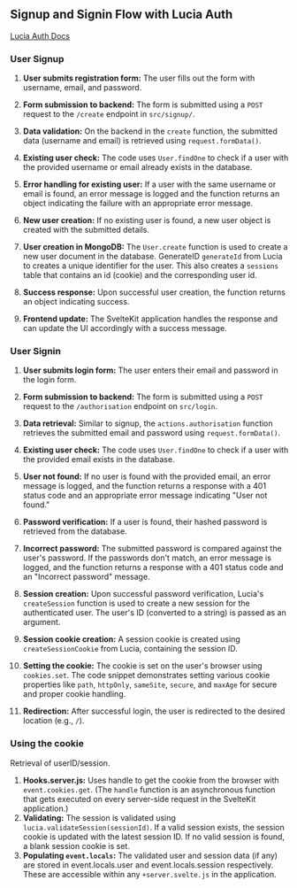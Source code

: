 ## Signup and Signin Flow with Lucia Auth

[Lucia Auth Docs](https://lucia-auth.com/)

### User Signup

1. **User submits registration form:** The user fills out the form with username, email, and password.

2. **Form submission to backend:** The form is submitted using a `POST` request to the `/create` endpoint in `src/signup/`.

3. **Data validation:** On the backend in the `create` function, the submitted data (username and email) is retrieved using `request.formData()`.

4. **Existing user check:** The code uses `User.findOne` to check if a user with the provided username or email already exists in the database.

5. **Error handling for existing user:** If a user with the same username or email is found, an error message is logged and the function returns an object indicating the failure with an appropriate error message.

6. **New user creation:** If no existing user is found, a new user object is created with the submitted details.

<!-- 7. **Password hashing:** Libraries like `bcryptjs` are commonly used for this purpose. The hashed password should be stored in a dedicated field like `hashed_password` in your user model. -->

7. **User creation in MongoDB:** The `User.create` function is used to create a new user document in the database. GenerateID `generateId` from Lucia to creates a unique identifier for the user. This also creates a `sessions` table that contains an id (cookie) and the corresponding user id.

8. **Success response:** Upon successful user creation, the function returns an object indicating success.

9. **Frontend update:** The SvelteKit application handles the response and can update the UI accordingly with a success message.

### User Signin

1. **User submits login form:** The user enters their email and password in the login form.

2. **Form submission to backend:** The form is submitted using a `POST` request to the `/authorisation` endpoint on `src/login`.

3. **Data retrieval:** Similar to signup, the `actions.authorisation` function retrieves the submitted email and password using `request.formData()`.

4. **Existing user check:** The code uses `User.findOne` to check if a user with the provided email exists in the database.

5. **User not found:** If no user is found with the provided email, an error message is logged, and the function returns a response with a 401 status code and an appropriate error message indicating "User not found."

6. **Password verification:** If a user is found, their hashed password is retrieved from the database.

7. **Incorrect password:** The submitted password is compared against the user's password. If the passwords don't match, an error message is logged, and the function returns a response with a 401 status code and an "Incorrect password" message.

8. **Session creation:** Upon successful password verification, Lucia's `createSession` function is used to create a new session for the authenticated user. The user's ID (converted to a string) is passed as an argument.

9. **Session cookie creation:** A session cookie is created using `createSessionCookie` from Lucia, containing the session ID.

10. **Setting the cookie:** The cookie is set on the user's browser using `cookies.set`. The code snippet demonstrates setting various cookie properties like `path`, `httpOnly`, `sameSite`, `secure`, and `maxAge` for secure and proper cookie handling.

11. **Redirection:** After successful login, the user is redirected to the desired location (e.g., `/`).

### Using the cookie

Retrieval of userID/session.

1. **Hooks.server.js:** Uses handle to get the cookie from the browser with `event.cookies.get`. (The `handle` function is an asynchronous function that gets executed on every server-side request in the SvelteKit application.)
2. **Validating:** The session is validated using `lucia.validateSession(sessionId)`. If a valid session exists, the session cookie is updated with the latest session ID. If no valid session is found, a blank session cookie is set.
3. **Populating `event.locals`:** The validated user and session data (if any) are stored in event.locals.user and event.locals.session respectively. These are accessible within any `+server.svelte.js` in the application.
